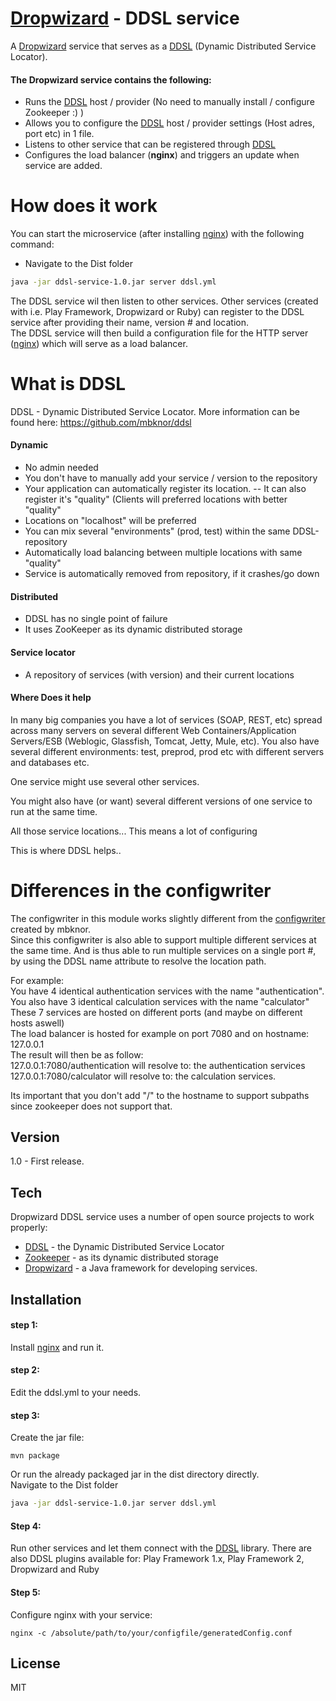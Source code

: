 [Dropwizard] - DDSL service
=========

A [Dropwizard] service that serves as a [DDSL] (Dynamic Distributed Service Locator).  
  
#### The Dropwizard service contains the following:
  - Runs the [DDSL] host / provider (No need to manually install / configure Zookeeper :) )
  - Allows you to configure the [DDSL] host / provider settings (Host adres, port etc) in 1 file.
  - Listens to other service that can be registered through [DDSL]
  - Configures the load balancer (<B>nginx</B>) and triggers an update when service are added.  

How does it work
=========

You can start the microservice (after installing [nginx]) with the following command:  
 - Navigate to the Dist folder 
```sh
java -jar ddsl-service-1.0.jar server ddsl.yml
```  

The DDSL service wil then listen to other services. Other services (created with i.e. Play Framework, Dropwizard or Ruby) can register to the DDSL service after providing their name, version # and location.  
The DDSL service will then build a configuration file for the HTTP server ([nginx]) which will serve as a load balancer.

What is DDSL
=========

DDSL - Dynamic Distributed Service Locator.
More information can be found here: https://github.com/mbknor/ddsl

#### Dynamic
 - No admin needed
 - You don't have to manually add your service / version to the repository
 - Your application can automatically register its location. -- It can also register it's "quality" (Clients will preferred locations with better "quality"
 - Locations on "localhost" will be preferred
 - You can mix several "environments" (prod, test) within the same DDSL-repository
 - Automatically load balancing between multiple locations with same "quality"
 - Service is automatically removed from repository, if it crashes/go down

#### Distributed
 - DDSL has no single point of failure
 - It uses ZooKeeper as its dynamic distributed storage

#### Service locator
 - A repository of services (with version) and their current locations

#### Where Does it help
In many big companies you have a lot of services (SOAP, REST, etc) spread across many servers on several different Web Containers/Application Servers/ESB (Weblogic, Glassfish, Tomcat, Jetty, Mule, etc). You also have several different environments: test, preprod, prod etc with different servers and databases etc.

One service might use several other services.

You might also have (or want) several different versions of one service to run at the same time.

All those service locations... This means a lot of configuring

This is where DDSL helps..

Differences in the configwriter
==========
The configwriter in this module works slightly different from the [configwriter] created by mbknor.  
Since this configwriter is also able to support multiple different services at the same time. And is thus able to run multiple services on a single port #, by using the DDSL name attribute to resolve the location path.

For example:  
You have 4 identical authentication services with the name "authentication".  
You also have 3 identical calculation services with the name "calculator"   
These 7 services are hosted on different ports (and maybe on different hosts aswell)  
The load balancer is hosted for example on port 7080 and on hostname: 127.0.0.1  
The result will then be as follow:  
127.0.0.1:7080/authentication will resolve to: the authentication services
127.0.0.1:7080/calculator will resolve to: the calculation services.  
  
Its important that you don't add "/" to the hostname to support subpaths since zookeeper does not support that.

Version
----

1.0 - First release.

Tech
-----------

Dropwizard DDSL service uses a number of open source projects to work properly:

* [DDSL] - the Dynamic Distributed Service Locator
* [Zookeeper] - as its dynamic distributed storage
* [Dropwizard] - a Java framework for developing services.

Installation
--------------

#### step 1:
Install [nginx] and run it.
#### step 2:
Edit the ddsl.yml to your needs.
#### step 3:
Create the jar file:
```
mvn package
```
Or
run the already packaged jar in the dist directory directly.  
Navigate to the Dist folder 
```sh
java -jar ddsl-service-1.0.jar server ddsl.yml
```  
#### Step 4:
Run other services and let them connect with the [DDSL] library.
There are also DDSL plugins available for: Play Framework 1.x, Play Framework 2, Dropwizard and Ruby

#### Step 5:
Configure nginx with your service:
```
nginx -c /absolute/path/to/your/configfile/generatedConfig.conf
```

License
----

MIT

[DDSL]:https://github.com/mbknor/ddsl
[Dropwizard]:https://dropwizard.codahale.com
[nginx]:http://wiki.nginx.org/Main
[Zookeeper]:http://zookeeper.apache.org/
[configwriter]:https://github.com/mbknor/ddslConfigWriter